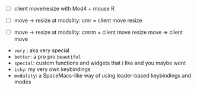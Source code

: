 - [ ] client move/resize with Mod4 + mouse R
- [ ] move -> resize at modality: cmr = client move resize
- [ ] move -> resize at modality: cmrm = client move resize move => client move


- `very` : aka very special
- `better`: a pro pro `beautiful`
- `special`: custom functions and widgets that i like and you maybe wont
- `icky`: my very own keybindings
- `modality`: a SpaceMacs-like way of using leader-based keybindings and modes
